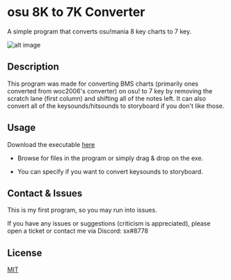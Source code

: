 # osu 8K to 7K Converter
A simple program that converts osu!mania 8 key charts to 7 key.

![alt image](https://i.imgur.com/QPe73Lw.png)

## Description
This program was made for converting BMS charts (primarily ones converted from woc2006's converter) on osu! to 7 key by removing the scratch lane (first column) and shifting all of the notes left. It can also convert all of the keysounds/hitsounds to storyboard if you don't like those.

## Usage
Download the executable [here](https://github.com/sxturndev/mania-8K-to-7K-Converter/releases/download/v1.01/osu.8k.to.7k.Converter.exe)
- Browse for files in the program or simply drag & drop on the exe.

- You can specify if you want to convert keysounds to storyboard.

## Contact & Issues
This is my first program, so you may run into issues.

If you have any issues or suggestions (criticism is appreciated), please open a ticket or contact me via Discord: sx#8778

## License
[MIT](https://choosealicense.com/licenses/mit/)
